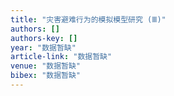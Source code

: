 ```yaml
---
title: "灾害避难行为的模拟模型研究 (Ⅲ)"
authors: []
authors-key: []
year: "数据暂缺"
article-link: "数据暂缺"
venue: "数据暂缺"
bibex: "数据暂缺"
---
```

